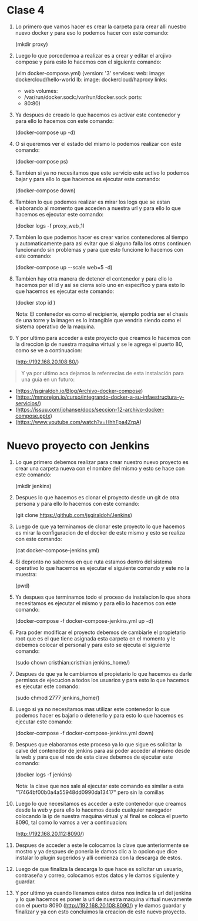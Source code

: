 # Clase 4

1. Lo primero que vamos hacer es crear la carpeta para crear alli nuestro nuevo docker y para eso lo podemos hacer con este comando: 

    (mkdir proxy)
    
2. Luego lo que porcedemoa a realizar es a crear y editar el arcjivo compose y para esto lo hacemos con el siguiente comando: 

    (vim docker-compose.yml)
    (version: '3'
    services:
    web:
    image: dockercloud/hello-world
    lb:
    image: dockercloud/haproxy
    links:
      - web
    volumes:
      - /var/run/docker.sock:/var/run/docker.sock
    ports:
      - 80:80)
    
3. Ya despues de creado lo que hacemos es activar este contenedor y para ello lo hacemos con este comando:

    (docker-compose up -d)
    
4. O si queremos ver el estado del mismo lo podemos realizar con este comando:

    (docker-compose ps)
    
5. Tambien si ya no necesitamos que este servicio este activo lo podemos bajar y para ello lo que hacemos es ejecutar este comando:

    (docker-compose down)
    
6. Tambien lo que podemos realizar es mirar los logs que se estan elaborando al momento que acceden a nuestra url y para ello lo que hacemos es ejecutar este comando:

    (docker logs -f proxy_web_1)
 
7. Tambien lo que podemos hacer es crear varios contenedores al tiempo y automaticamente para asi evitar que si alguno falla los otros continuen funcionando sin problemas y para que esto funcione lo hacemos con este comando:

    (docker-compose up --scale web=5 -d)
    
8. Tambien hay otra manera de detener el contenedor y para ello lo hacemos por el id y asi se cierra solo uno en especifico y para esto lo que hacemos es ejecutar este comando: 

    (docker stop id )
    
    Nota: El contenedor es como el recipiente,           ejemplo podria ser el chasis de una torre y la       imagen es lo intangible que vendria siendo como       el sistema operativo de la maquina.

9. Y por ultimo para acceder a este proyecto que creamos lo hacemos con la direccion ip de nuestra maquina virtual y se le agrega el puerto 80, como se ve a continuacion: 

    (http://192.168.20.108:80/)
    
> Y ya por ultimo aca dejamos la refenrecias de esta instalación para una guia en un futuro:

* (https://jsgiraldoh.io/Blog/Archivo-docker-compose)
* (https://mmorejon.io/curso/integrando-docker-a-su-infaestructura-y-servicios/)
* (https://issuu.com/johanse/docs/seccion-12-archivo-docker-compose.pptx)
* (https://www.youtube.com/watch?v=HhhFpa4ZrpA)


# Nuevo proyecto con Jenkins

1. Lo que primero debemos realizar para crear nuestro nuevo proyecto es crear una carpeta nueva con el nombre del mismo y esto se hace con este comando:

    (mkdir jenkins)
    
2. Despues lo que hacemos es clonar el proyecto desde un git de otra persona y para ello lo hacemos con este comando: 

    (git clone https://github.com/jsgiraldoh/Jenkins)
    
3. Luego de que ya terminamos de clonar este proyecto lo que hacemos es mirar la configuracion de el docker de este mismo y esto se realiza con este comando: 

    (cat docker-compose-jenkins.yml)
    
4. Si depronto no sabemos en que ruta estamos dentro del sistema operativo lo que hacemos es ejecutar el siguiente comando y este no la muestra:

    (pwd)
    
5. Ya despues que terminamos todo el proceso de instalacion lo que ahora necesitamos es ejecutar el mismo y para ello lo hacemos con este comando:

    (docker-compose -f docker-compose-jenkins.yml up     -d)
    
6. Para poder modificar el proyecto debemos de cambiarle el propietario root que es el que tiene asignada esta carpeta en el momento y le debemos colocar el personal y para esto se ejecuta el siguiente comando: 

    (sudo chown cristhian:cristhian jenkins_home/)
    
7. Despues de que ya le cambiamos el propietario lo que hacemos es darle permisos de ejecucion a todos los usuarios y para esto lo que hacemos es ejecutar este comando:

    (sudo chmod 2777 jenkins_home/)
    
8. Luego si ya no necesitamos mas utilizar este contenedor lo que podemos hacer es bajarlo o detenerlo y para esto lo que hacemos es ejecutar este comando:

    (docker-compose -f docker-compose-jenkins.yml         down)
    
9. Despues que elaboramos este proceso ya lo que sigue es solicitar la calve del contenedor de jenkins para asi poder acceder al mismo desde la web y para que el nos de esta clave debemos de ejecutar este comando:

    (docker logs -f jenkins)
    
    Nota: la clave que nos sale al ejecutar este         comando es similar a esta                             "17464bf00b0a4a55948dd0990da13417" pero sin la       comillas
    
10. Luego lo que necesitamos es acceder a este contenedor que creamos desde la web y para ello lo hacemos desde cualquier navegador colocando la ip de nuestra maquina virtual y al final se coloca el puerto 8090, tal como lo vamos a ver a continuacion:

    (http://192.168.20.112:8090/)
    
11. Despues de acceder a este le colocamos la clave que anteriormente se mostro y ya despues de ponerla le damos clic a la opcion que dice instalar lo plugin sugeridos y alli comienza con la descarga de estos.

12. Luego de que finaliza la descarga lo que hace es solicitar un usuario, contraseña y correo, colocamos estos datos y le damos siguiente y guardar.

13. Y por ultimo ya cuando llenamos estos datos nos indica la url del jenkins y lo que hacemos es poner la url de nuestra maquina virtual nuevamente con el puerto 8090 (http://192.168.20.108:8090/) y le damos guardar y finalizar y ya con esto concluimos la creacion de este nuevo proyecto.
